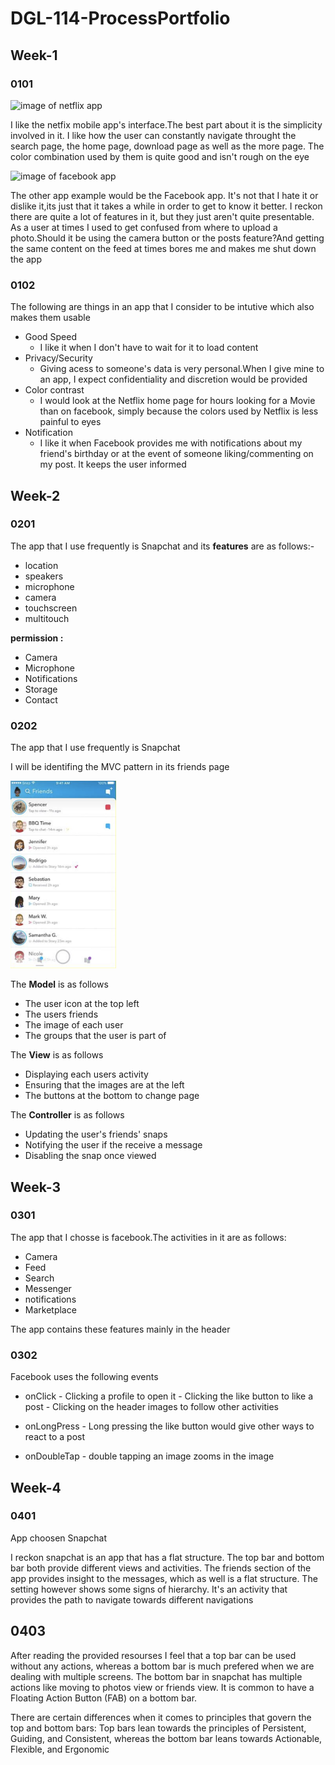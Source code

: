 # DGL-114-ProcessPortfolio


## Week-1

### 0101

![image of netflix app](https://o.aolcdn.com/images/dims?thumbnail=640%2C&quality=95&image_uri=https%3A%2F%2Fs.yimg.com%2Fuu%2Fapi%2Fres%2F1.2%2FoVMZ2gvB1LzRIoOvyoxPXQ--%7EB%2FaD01Mzk7dz04MTQ7YXBwaWQ9eXRhY2h5b24-%2Fhttps%3A%2F%2Fo.aolcdn.com%2Fhss%2Fstorage%2Fmidas%2F4bbe729373c68407aa49de24f8a402a7%2F206192931%2Fnetflixpreviewslede.png&client=amp-blogside-v2&signature=6fc8a0dc46ec1fb84d595ec76099511a941d5b21)
<p>I like the netfix mobile app's interface.The best part about it is the simplicity involved in it. I like how the user can constantly navigate throught the search page, the home page, download page as well as the more page. The color combination used by them is quite good and isn't rough on the eye</p>

![image of facebook app](https://cdn57.androidauthority.net/wp-content/uploads/2017/06/android-authority-facebook-watch-update-22.jpg)
<p>The other app example would be the Facebook app. It's not that I hate it or dislike it,its just that it takes a while in order to get to know it better. I reckon there are quite a lot of features in it, but they just aren't quite presentable. As a user at times I used to get confused from where to upload a photo.Should it be using the camera button or the posts feature?And getting the same content on the feed at times bores me and makes me shut down the app</p>

### 0102

<p>The following are things in an app that I consider to be intutive which also makes them usable</p>

- Good Speed
  - I like it when I don't have to wait for it to load content
- Privacy/Security
  - Giving acess to someone's data is very personal.When I give mine to an app, I expect confidentiality and discretion would be provided
- Color contrast
  - I would look at the Netflix home page for hours looking for a Movie than on facebook, simply because the colors used by Netflix is less painful to eyes
- Notification
  - I like it when Facebook provides me with notifications about my friend's birthday or at the event of someone liking/commenting on my post. It keeps the user informed

## Week-2

### 0201

<p>The app that I use frequently is Snapchat and its <strong>features</strong> are as follows:- </p>

- location
- speakers 
- microphone
- camera
- touchscreen
- multitouch

<strong>permission :</strong> 
- Camera
- Microphone
- Notifications 
- Storage
- Contact

### 0202

<p>The app that I use frequently is Snapchat</p>
<p>I will be identifing the MVC pattern in its friends page</p>
<img src = "snapchat.png" alt= "snapchat screenshot" height = 300/>

<p>The <strong>Model</strong> is as follows </p>

- The user icon at the top left 
- The users friends 
- The image of each user
- The groups that the user is part of

<p>The <strong>View</strong> is as follows </p>

- Displaying each users activity 
- Ensuring that the images are at the left 
- The buttons at the bottom to change page

<p>The <strong>Controller</strong> is as follows </p>

- Updating the user's friends' snaps
- Notifying the user if the receive a message
- Disabling the snap once viewed

## Week-3

### 0301

<p>The app that I chosse is facebook.The activities in it are as follows:</p>
  
  -  Camera
  -  Feed
  -  Search
  -  Messenger
  -  notifications 
  -  Marketplace

<p>The app contains these features mainly in the header</p>

### 0302

<p>Facebook uses the following events</p>

  -  onClick
    -  Clicking a profile to open it
    -  Clicking the like button to like a post
    -  Clicking on the header images to follow other activities 
    
  -  onLongPress
    -  Long pressing the like button would give other ways to react to a post
    
  -  onDoubleTap
    - double tapping an image zooms in the image

## Week-4

### 0401

App choosen Snapchat

<p>I reckon snapchat is an app that has a flat structure. The top bar and bottom bar both provide different views and activities. The friends section of the app provides insight to the messages, which as well is a flat structure. The setting however shows some signs of hierarchy. It's an activity that provides the path to navigate towards different navigations</p>

## 0403

<p>After reading the provided resourses I feel that a top bar can be used without any actions, whereas a bottom bar is much prefered when we are dealing with multiple screens. The bottom bar in snapchat has multiple actions like moving to photos view or friends view. It is common to have a Floating Action Button (FAB) on a bottom bar.</p>
<p>There are certain differences when it comes to principles that govern the top and bottom bars: Top bars lean towards the principles of Persistent, Guiding, and Consistent, whereas the bottom bar leans towards Actionable, Flexible, and Ergonomic</p>
